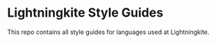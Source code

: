 Lightningkite Style Guides
======

This repo contains all style guides for languages used at Lightningkite. 
